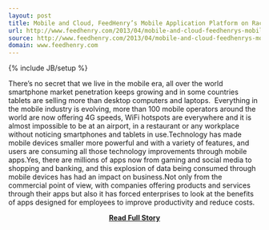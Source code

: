 ```yaml
---
layout: post
title: Mobile and Cloud, FeedHenry’s Mobile Application Platform on Rackspace
url: http://www.feedhenry.com/2013/04/mobile-and-cloud-feedhenrys-mobile-application-platform-on-rackspace/
source: http://www.feedhenry.com/2013/04/mobile-and-cloud-feedhenrys-mobile-application-platform-on-rackspace/
domain: www.feedhenry.com
---
```

{% include JB/setup %}<p>There’s no secret that we live in the mobile era, all over the world smartphone market penetration keeps growing and in some countries tablets are selling more than desktop computers and laptops.  Everything in the mobile industry is evolving, more than 100 mobile operators around the world are now offering 4G speeds, WiFi hotspots are everywhere and it is almost impossible to be at an airport, in a restaurant or any workplace without noticing smartphones and tablets in use.Technology has made mobile devices smaller more powerful and with a variety of features, and users are consuming all those technology improvements through mobile apps.Yes, there are millions of apps now from gaming and social media to shopping and banking, and this explosion of data being consumed through mobile devices has had an impact on business.Not only from the commercial point of view, with companies offering products and services through their apps but also it has forced enterprises to look at the benefits of apps designed for employees to improve productivity and reduce costs.</p>
<center><p><a href="http://www.feedhenry.com/2013/04/mobile-and-cloud-feedhenrys-mobile-application-platform-on-rackspace/" style='padding:25px; font-sze:18px; font-weight: bold;'>Read Full Story</a></p></center>
